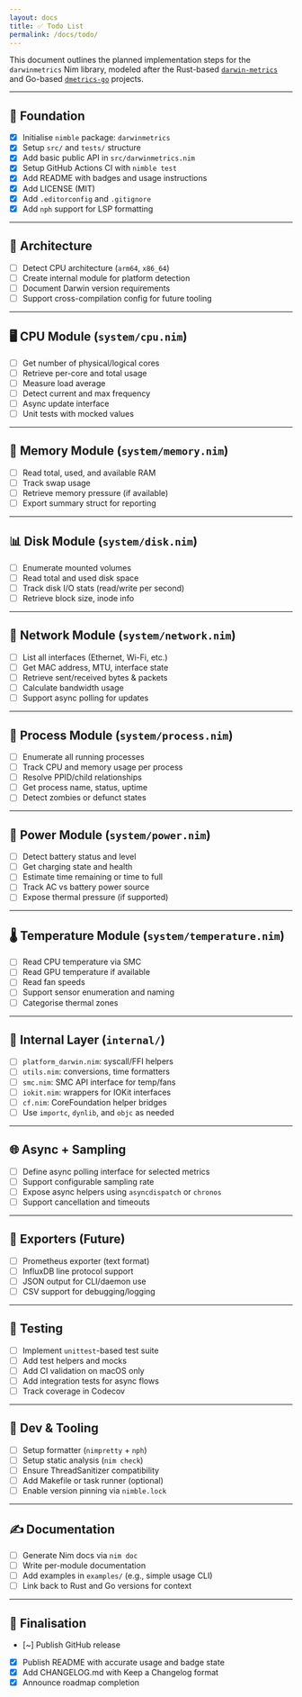 ```yaml
---
layout: docs
title: ✅ Todo List
permalink: /docs/todo/
---
```


This document outlines the planned implementation steps for the `darwinmetrics` Nim library, modeled after the Rust-based [`darwin-metrics`](https://github.com/sm-moshi/darwin-metrics) and Go-based [`dmetrics-go`](https://github.com/sm-moshi/dmetrics-go) projects.

---

## 🧱 Foundation

- [x] Initialise `nimble` package: `darwinmetrics`
- [x] Setup `src/` and `tests/` structure
- [x] Add basic public API in `src/darwinmetrics.nim`
- [x] Setup GitHub Actions CI with `nimble test`
- [x] Add README with badges and usage instructions
- [x] Add LICENSE (MIT)
- [x] Add `.editorconfig` and `.gitignore`
- [x] Add `nph` support for LSP formatting

---

## 🧠 Architecture

- [ ] Detect CPU architecture (`arm64`, `x86_64`)
- [ ] Create internal module for platform detection
- [ ] Document Darwin version requirements
- [ ] Support cross-compilation config for future tooling

---

## 🖥️ CPU Module (`system/cpu.nim`)

- [ ] Get number of physical/logical cores
- [ ] Retrieve per-core and total usage
- [ ] Measure load average
- [ ] Detect current and max frequency
- [ ] Async update interface
- [ ] Unit tests with mocked values

---

## 💾 Memory Module (`system/memory.nim`)

- [ ] Read total, used, and available RAM
- [ ] Track swap usage
- [ ] Retrieve memory pressure (if available)
- [ ] Export summary struct for reporting

---

## 📊 Disk Module (`system/disk.nim`)

- [ ] Enumerate mounted volumes
- [ ] Read total and used disk space
- [ ] Track disk I/O stats (read/write per second)
- [ ] Retrieve block size, inode info

---

## 📡 Network Module (`system/network.nim`)

- [ ] List all interfaces (Ethernet, Wi-Fi, etc.)
- [ ] Get MAC address, MTU, interface state
- [ ] Retrieve sent/received bytes & packets
- [ ] Calculate bandwidth usage
- [ ] Support async polling for updates

---

## 🧵 Process Module (`system/process.nim`)

- [ ] Enumerate all running processes
- [ ] Track CPU and memory usage per process
- [ ] Resolve PPID/child relationships
- [ ] Get process name, status, uptime
- [ ] Detect zombies or defunct states

---

## 🔋 Power Module (`system/power.nim`)

- [ ] Detect battery status and level
- [ ] Get charging state and health
- [ ] Estimate time remaining or time to full
- [ ] Track AC vs battery power source
- [ ] Expose thermal pressure (if supported)

---

## 🌡️ Temperature Module (`system/temperature.nim`)

- [ ] Read CPU temperature via SMC
- [ ] Read GPU temperature if available
- [ ] Read fan speeds
- [ ] Support sensor enumeration and naming
- [ ] Categorise thermal zones

---

## 🧬 Internal Layer (`internal/`)

- [ ] `platform_darwin.nim`: syscall/FFI helpers
- [ ] `utils.nim`: conversions, time formatters
- [ ] `smc.nim`: SMC API interface for temp/fans
- [ ] `iokit.nim`: wrappers for IOKit interfaces
- [ ] `cf.nim`: CoreFoundation helper bridges
- [ ] Use `importc`, `dynlib`, and `objc` as needed

---

## 🌐 Async + Sampling

- [ ] Define async polling interface for selected metrics
- [ ] Support configurable sampling rate
- [ ] Expose async helpers using `asyncdispatch` or `chronos`
- [ ] Support cancellation and timeouts

---

## 🔌 Exporters (Future)

- [ ] Prometheus exporter (text format)
- [ ] InfluxDB line protocol support
- [ ] JSON output for CLI/daemon use
- [ ] CSV support for debugging/logging

---

## 🧪 Testing

- [ ] Implement `unittest`-based test suite
- [ ] Add test helpers and mocks
- [ ] Add CI validation on macOS only
- [ ] Add integration tests for async flows
- [ ] Track coverage in Codecov

---

## 🧹 Dev & Tooling

- [ ] Setup formatter (`nimpretty` + `nph`)
- [ ] Setup static analysis (`nim check`)
- [ ] Ensure ThreadSanitizer compatibility
- [ ] Add Makefile or task runner (optional)
- [ ] Enable version pinning via `nimble.lock`

---

## ✍️ Documentation

- [ ] Generate Nim docs via `nim doc`
- [ ] Write per-module documentation
- [ ] Add examples in `examples/` (e.g., simple usage CLI)
- [ ] Link back to Rust and Go versions for context

---

## 📄 Finalisation

- [~] Publish GitHub release
- [x] Publish README with accurate usage and badge state
- [x] Add CHANGELOG.md with Keep a Changelog format
- [x] Announce roadmap completion

